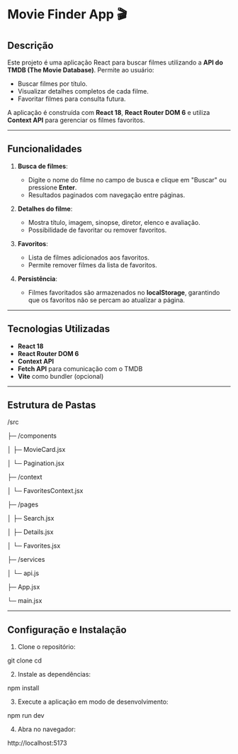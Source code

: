 # Movie Finder App 🎬

## Descrição

Este projeto é uma aplicação React para buscar filmes utilizando a **API do TMDB (The Movie Database)**. Permite ao usuário:

- Buscar filmes por título.
- Visualizar detalhes completos de cada filme.
- Favoritar filmes para consulta futura.

A aplicação é construída com **React 18**, **React Router DOM 6** e utiliza **Context API** para gerenciar os filmes favoritos.

---

## Funcionalidades

1. **Busca de filmes**:  
   - Digite o nome do filme no campo de busca e clique em "Buscar" ou pressione **Enter**.  
   - Resultados paginados com navegação entre páginas.

2. **Detalhes do filme**:  
   - Mostra título, imagem, sinopse, diretor, elenco e avaliação.  
   - Possibilidade de favoritar ou remover favoritos.

3. **Favoritos**:  
   - Lista de filmes adicionados aos favoritos.  
   - Permite remover filmes da lista de favoritos.

4. **Persistência**:  
   - Filmes favoritados são armazenados no **localStorage**, garantindo que os favoritos não se percam ao atualizar a página.

---

## Tecnologias Utilizadas

- **React 18**
- **React Router DOM 6**
- **Context API**
- **Fetch API** para comunicação com o TMDB
- **Vite** como bundler (opcional)

---

## Estrutura de Pastas

/src

├─ /components

│ ├─ MovieCard.jsx

│ └─ Pagination.jsx

├─ /context

│ └─ FavoritesContext.jsx

├─ /pages

│ ├─ Search.jsx

│ ├─ Details.jsx

│ └─ Favorites.jsx

├─ /services

│ └─ api.js

├─ App.jsx

└─ main.jsx


---

## Configuração e Instalação

1. Clone o repositório:

git clone <url-do-repo>
cd <nome-do-projeto>

2. Instale as dependências:

npm install

3. Execute a aplicação em modo de desenvolvimento:

npm run dev

4. Abra no navegador:

http://localhost:5173

